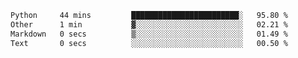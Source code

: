 <!--START_SECTION:waka-->

```txt
Python     44 mins         ████████████████████████░   95.80 %
Other      1 min           ▓░░░░░░░░░░░░░░░░░░░░░░░░   02.21 %
Markdown   0 secs          ▒░░░░░░░░░░░░░░░░░░░░░░░░   01.49 %
Text       0 secs          ░░░░░░░░░░░░░░░░░░░░░░░░░   00.50 %
```

<!--END_SECTION:waka--> 
 
